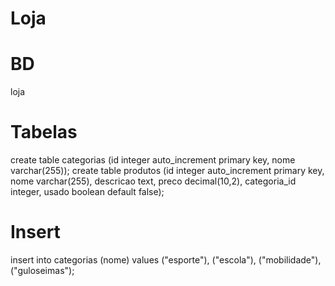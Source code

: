 # Loja

# BD
loja

# Tabelas
create table categorias (id integer auto_increment primary key, nome varchar(255));
create table produtos (id integer auto_increment primary key, nome varchar(255), descricao text, preco decimal(10,2), categoria_id integer, usado boolean default false);

# Insert
insert into categorias (nome) values ("esporte"), ("escola"), ("mobilidade"), ("guloseimas");
